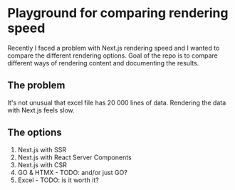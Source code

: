 # Playground for comparing rendering speed
Recently I faced a problem with Next.js rendering speed and I wanted to compare the different rendering options. Goal of the repo is to compare different ways of rendering content and documenting the results.

## The problem
It's not unusual that excel file has 20 000 lines of data. Rendering the data with Next.js feels slow.

## The options
1. Next.js with SSR
2. Next.js with React Server Components
3. Next.js with CSR
4. GO & HTMX - TODO: and/or just GO?
5. Excel - TODO: is it worth it?
